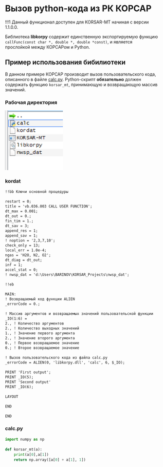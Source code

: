 # Вызов python-кода из РК КОРСАР

!!!1 Данный функционал доступен для KORSAR-MT начиная с версии 1.1.0.0.

Библиотека **libkorpy** содержит единственную экспортируемую функцию ```callFunc(const char *, double *, double *const)```, и является прослойкой между КОРСАРом и Python. 

## Пример использования бибилиотеки

В данном примере КОРСАР производит вызов пользовательского кода, описанного в файле [calc.py](/tests/calc.py). Python-скрипт **обязательно** должен содержать функцию ```korsar_mt```, принимающую и возвращающую массив значений.

### Рабочая директория

![](/doc/dir.png)

### kordat

```Fortran
!!bb Ключи основной процедуры

restart = 0;            
title = 'vb.036.003 CALL USER FUNCTION';
dt_max = 0.001;         
dt_out = 0.;           
fin_tim = 1.;           
dt_sav = 3;             
append_res = 1;         
append_sav = 1;         
! noption = '2,3,7,10';
check_only = 13;         
local_err = 1.0e-4;     
ngas = 'H2O, N2, O2';   
dt_diag = dt_out;       
inf = 1;                
accel_stat = 0;         
! nwsp_dat = 'd:\Users\BARINOV\KORSAR_Projects\nwsp_dat';

!!eb

MAIN:
! Возвращаемый код функции ALIEN
_errorCode = 0.;

! Массив аргументов и возвращаемых значений пользовательской функции
_IO(1:6) = 
2.,	! Количество аргументов
2., ! Количество выходных значений
1.,	! Значение первого аргумента
2.,	! Значение второго аргумента
0.,	! Первое возвращаемое значение
0.;	! Второе возвращаемое значение

! Вызов пользовательского кода из файла calc.py
_errorCode = ALIEN(0, 'libkorpy.dll', 'calc', 6, $_IO);

PRINT 'First output';
PRINT _IO(5);
PRINT 'Second output'
PRINT _IO(6);

LAYOUT

END

END
```

### calc.py

```Python
import numpy as np

def korsar_mt(a):
    print(a[0],a[1])
    return np.array([a[0] + a[1], 1])
```





